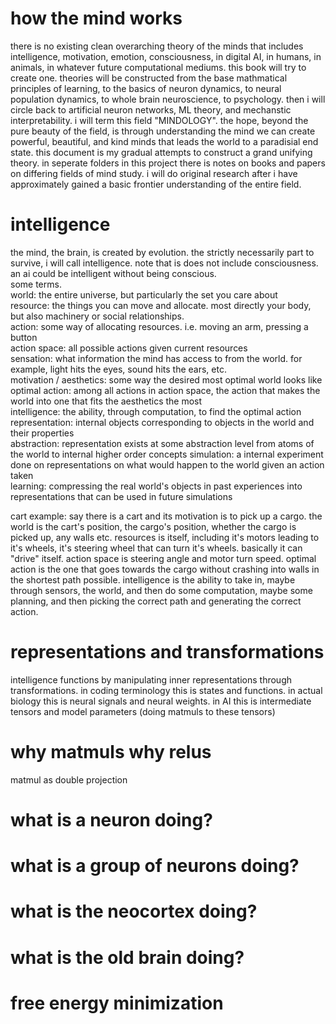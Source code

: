 # how the mind works
there is no existing clean overarching theory of the minds that includes intelligence, motivation, emotion, consciousness, in digital AI, in humans, in animals, in whatever future computational mediums. this book will try to create one.  theories will be constructed from the base mathmatical principles of learning, to the basics of neuron dynamics, to neural population dynamics, to whole brain neuroscience, to psychology. then i will circle back to artificial neuron networks, ML theory, and mechanstic interpretability. i will term this field "MINDOLOGY". the hope, beyond the pure beauty of the field, is through understanding the mind we can create powerful, beautiful, and kind minds that leads the world to a paradisial end state. 
this document is my gradual attempts to construct a grand unifying theory. in seperate folders in this project there is notes on books and papers on differing fields of mind study. i will do original research after i have approximately gained a basic frontier understanding of the entire field.

# intelligence
the mind, the brain, is created by evolution. the strictly necessarily part to survive, i will call intelligence. note that is does not include consciousness. an ai could be intelligent without being conscious.  
some terms.  
world: the entire universe, but particularly the set you care about  
resource: the things you can move and allocate. most directly your body, but also machinery or social relationships.  
action: some way of allocating resources. i.e. moving an arm, pressing a button  
action space: all possible actions given current resources  
sensation: what information the mind has access to from the world. for example, light hits the eyes, sound hits the ears, etc.  
motivation / aesthetics: some way the desired most optimal world looks like  
optimal action: among all actions in action space, the action that makes the world into one that fits the aesthetics the most  
intelligence: the ability, through computation, to find the optimal action  
representation: internal objects corresponding to objects in the world and their properties  
abstraction: representation exists at some abstraction level from atoms of the world to internal higher order concepts
simulation: a internal experiment done on representations on what would happen to the world given an action taken  
learning: compressing the real world's objects in past experiences into representations that can be used in future simulations


cart example: say there is a cart and its motivation is to pick up a cargo. the world is the cart's position, the cargo's position, whether the cargo is picked up, any walls etc. resources is itself, including it's motors leading to it's wheels, it's steering wheel that can turn it's wheels. basically it can "drive" itself. action space is steering angle and motor turn speed. optimal action is the one that goes towards the cargo without crashing into walls in the shortest path possible. intelligence is the ability to take in, maybe through sensors, the world, and then do some computation, maybe some planning, and then picking the correct path and generating the correct action.  


# representations and transformations
intelligence functions by manipulating inner representations through transformations. in coding terminology this is states and functions. in actual biology this is neural signals and neural weights. in AI this is intermediate tensors and model parameters (doing matmuls to these tensors)

# why matmuls why relus
matmul as double projection

# what is a neuron doing?

# what is a group of neurons doing? 

# what is the neocortex doing?

# what is the old brain doing? 

# free energy minimization

